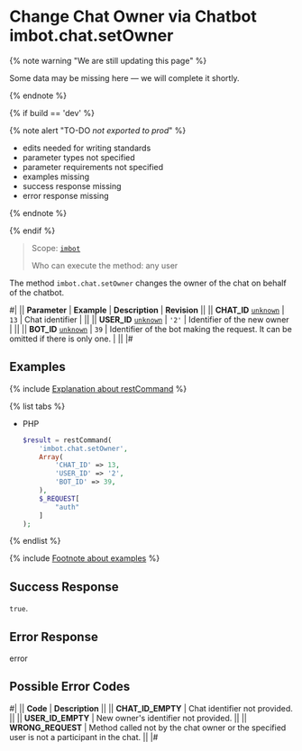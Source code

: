 # Change Chat Owner via Chatbot imbot.chat.setOwner

{% note warning "We are still updating this page" %}

Some data may be missing here — we will complete it shortly.

{% endnote %}

{% if build == 'dev' %}

{% note alert "TO-DO _not exported to prod_" %}

- edits needed for writing standards
- parameter types not specified
- parameter requirements not specified
- examples missing
- success response missing
- error response missing

{% endnote %}

{% endif %}

> Scope: [`imbot`](../../scopes/permissions.md)
>
> Who can execute the method: any user

The method `imbot.chat.setOwner` changes the owner of the chat on behalf of the chatbot.

#|
|| **Parameter** | **Example** | **Description** | **Revision** ||
|| **CHAT_ID**
[`unknown`](../../data-types.md) | `13` | Chat identifier | ||
|| **USER_ID**
[`unknown`](../../data-types.md) | `'2'` | Identifier of the new owner | ||
|| **BOT_ID**
[`unknown`](../../data-types.md) | `39` | Identifier of the bot making the request. It can be omitted if there is only one. | ||
|#

## Examples

{% include [Explanation about restCommand](../_includes/rest-command.md) %}

{% list tabs %}

- PHP

    ```php
    $result = restCommand(
        'imbot.chat.setOwner',
        Array(
            'CHAT_ID' => 13,
            'USER_ID' => '2',
            'BOT_ID' => 39,
        ),
        $_REQUEST[
            "auth"
        ]
    );
    ```

{% endlist %}

{% include [Footnote about examples](../../../_includes/examples.md) %}

## Success Response

`true`.

## Error Response

error

## Possible Error Codes

#|
|| **Code** | **Description** ||
|| **CHAT_ID_EMPTY** | Chat identifier not provided. ||
|| **USER_ID_EMPTY** | New owner's identifier not provided. ||
|| **WRONG_REQUEST** | Method called not by the chat owner or the specified user is not a participant in the chat. ||
|#